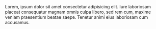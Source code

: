 ---
templateKey: user-page

name: Jon Doe
body: >-
  Lorem, ipsum dolor sit amet consectetur adipisicing elit. Iure laboriosam placeat consequatur magnam omnis culpa libero, sed rem cum, maxime veniam praesentium beatae saepe. Tenetur animi eius laboriosam cum accusamus.
image: https://source.unsplash.com/collection/2068121/1920x1080
userRole: Senior Producer
avatar: http://i.pravatar.cc/300
tag: tutorial
newsTitle: Scopri di più
instagram:
  user: clockbeatsbrescia
instagramPhotos:
  - id: BndRVOTAUsf
  - id: BnXERRxFXXS
  - id: BnUfbKpgire
  - id: BnDt1NwDOaa
socials:
  instagram: https://instagram.com
  facebook: https://instagram.com
  soundcloud: https://instagram.com
  spotify: https://instagram.com
---